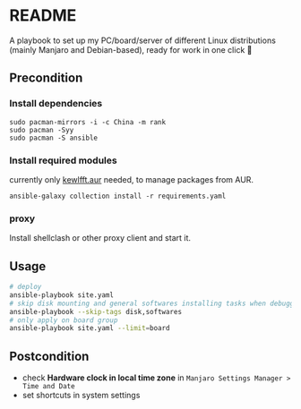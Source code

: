 # README

A playbook to set up my PC/board/server of different Linux distributions (mainly Manjaro and Debian-based), ready for work in one click 🍻


## Precondition

### Install dependencies

```shell
sudo pacman-mirrors -i -c China -m rank
sudo pacman -Syy
sudo pacman -S ansible
```

### Install required modules

currently only [kewlfft.aur](https://github.com/kewlfft/ansible-aur) needed, to manage packages from AUR.

```shell
ansible-galaxy collection install -r requirements.yaml
```

### proxy

Install shellclash or other proxy client and start it.

## Usage

```sh
# deploy
ansible-playbook site.yaml
# skip disk mounting and general softwares installing tasks when debugging
ansible-playbook --skip-tags disk,softwares
# only apply on board group
ansible-playbook site.yaml --limit=board
```

## Postcondition

- check **Hardware clock in local time zone** in `Manjaro Settings Manager > Time and Date`
- set shortcuts in system settings
